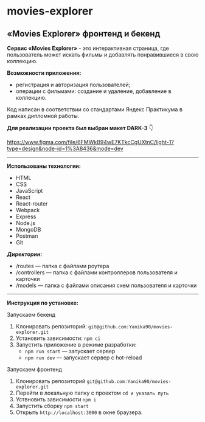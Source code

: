 # movies-explorer

## «Movies Explorer» фронтенд и бекенд 

**Сервис «Movies Explorer»** - это интерактивная страница, где пользователь может искать фильмы и добавлять понравившиеся в свою коллекцию.

**Возможности приложения:**
- регистрация и авторизация пользователей;
- операции с фильмами: создание и удаление, добавление в коллекцию.

Код написан в соответствии со стандартами Яндекс Практикума в рамках дипломной работы.

**Для реализации проекта был выбран макет DARK-3** 👇

https://www.figma.com/file/6FMWkB94wE7KTkcCgUXtnC/light-1?type=design&node-id=1%3A8436&mode=dev

---

**Использованы технологии:**

- HTML
- CSS
- JavaScript
- React
- React-router
- Webpack
- Express
- Node.js
- MongoDB
- Postman
- Git

**_Директории:_**
- /routes — папка с файлами роутера
- /controllers — папка с файлами контроллеров пользователя и карточки
- /models — папка с файлами описания схем пользователя и карточки

---

**Инструкция по установке:**

Запускаем бекенд
1. Клонировать репозиторий: `git@github.com:Yanika90/movies-explorer.git`
2. Установить зависимости: `npm ci`
3. Запустить приложение в режиме разработки:
   - `npm run start` — запускает сервер
   - `npm run dev` — запускает сервер с hot-reload
     
Запускаем фронтенд
1. Клонировать репозиторий `git@github.com:Yanika90/movies-explorer.git`
2. Перейти в локальную папку с проектом `cd и указать путь`
3. Уствновить зависимости `npm i`
4. Запустить сборку `npm start`
5. Открыть `http://localhost:3000` в окне браузера.

<!-- ---

## Ccылка на фронтенд и бекэнд

IP 51.250.99.170

Frontend https://movies.yanika90.nomoredomainsicu.ru

Backend https://api.movies.yanika90.nomoredomainsicu.ru
 -->
